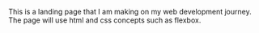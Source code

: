 This is a landing page that I am making on my web development journey. The page will use html and css concepts such as flexbox.